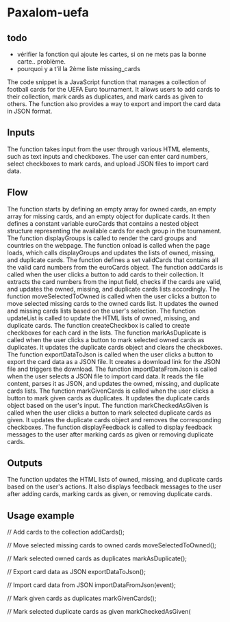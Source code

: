 # Paxalom-uefa

## todo

- vérifier la fonction qui ajoute les cartes, si on ne mets pas la bonne carte.. problème.
- pourquoi y a t'il la 2ème liste missing_cards

The code snippet is a JavaScript function that manages a collection of football cards for the UEFA Euro tournament. It allows users to add cards to their collection, mark cards as duplicates, and mark cards as given to others. The function also provides a way to export and import the card data in JSON format.

## Inputs

The function takes input from the user through various HTML elements, such as text inputs and checkboxes. The user can enter card numbers, select checkboxes to mark cards, and upload JSON files to import card data.

## Flow

The function starts by defining an empty array for owned cards, an empty array for missing cards, and an empty object for duplicate cards.
It then defines a constant variable euroCards that contains a nested object structure representing the available cards for each group in the tournament.
The function displayGroups is called to render the card groups and countries on the webpage.
The function onload is called when the page loads, which calls displayGroups and updates the lists of owned, missing, and duplicate cards.
The function defines a set validCards that contains all the valid card numbers from the euroCards object.
The function addCards is called when the user clicks a button to add cards to their collection. It extracts the card numbers from the input field, checks if the cards are valid, and updates the owned, missing, and duplicate cards lists accordingly.
The function moveSelectedToOwned is called when the user clicks a button to move selected missing cards to the owned cards list. It updates the owned and missing cards lists based on the user's selection.
The function updateList is called to update the HTML lists of owned, missing, and duplicate cards.
The function createCheckbox is called to create checkboxes for each card in the lists.
The function markAsDuplicate is called when the user clicks a button to mark selected owned cards as duplicates. It updates the duplicate cards object and clears the checkboxes.
The function exportDataToJson is called when the user clicks a button to export the card data as a JSON file. It creates a download link for the JSON file and triggers the download.
The function importDataFromJson is called when the user selects a JSON file to import card data. It reads the file content, parses it as JSON, and updates the owned, missing, and duplicate cards lists.
The function markGivenCards is called when the user clicks a button to mark given cards as duplicates. It updates the duplicate cards object based on the user's input.
The function markCheckedAsGiven is called when the user clicks a button to mark selected duplicate cards as given. It updates the duplicate cards object and removes the corresponding checkboxes.
The function displayFeedback is called to display feedback messages to the user after marking cards as given or removing duplicate cards.

## Outputs

The function updates the HTML lists of owned, missing, and duplicate cards based on the user's actions. It also displays feedback messages to the user after adding cards, marking cards as given, or removing duplicate cards.

## Usage example

// Add cards to the collection
addCards();

// Move selected missing cards to owned cards
moveSelectedToOwned();

// Mark selected owned cards as duplicates
markAsDuplicate();

// Export card data as JSON
exportDataToJson();

// Import card data from JSON
importDataFromJson(event);

// Mark given cards as duplicates
markGivenCards();

// Mark selected duplicate cards as given
markCheckedAsGiven(
